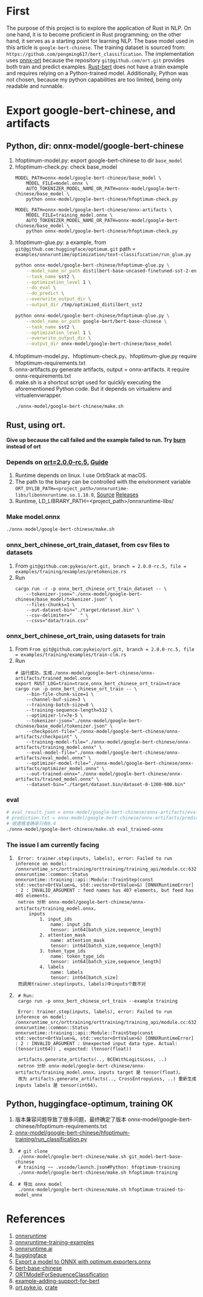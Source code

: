 # First
The purpose of this project is to explore the application of Rust in NLP. On one hand, it is to become proficient in Rust programming; on the other hand, it serves as a starting point for learning NLP. The base model used in this article is `google-bert-chinese`. The training dataset is sourced from: `https://github.com/pengming617/bert_classification`. The implementation uses [onnx-ort](https://crates.io/crates/ort) because the repository `git@github.com/ort.git` provides both train and predict examples. [Rust-bert](https://github.com/guillaume-be/rust-bert) does not have a train example and requires relying on a Python-trained model. Additionally, Python was not chosen, because my python capabilities are too limited, being only readable and runnable.

# Export google-bert-chinese, and artifacts
## Python, dir: onnx-model/google-bert-chinese
1. hfoptimum-model.py: export google-bert-chinese to dir `base_model`
1. hfoptimum-check.py: check base_model
    ```
    MODEL_PATH=onnx-model/google-bert-chinese/base_model \
        MODEL_FILE=model.onnx \
        AUTO_TOKENIZER_MODEL_NAME_OR_PATH=onnx-model/google-bert-chinese/base_model \
        python onnx-model/google-bert-chinese/hfoptimum-check.py

    MODEL_PATH=onnx-model/google-bert-chinese/onnx-artifacts \
        MODEL_FILE=training_model.onnx \
        AUTO_TOKENIZER_MODEL_NAME_OR_PATH=onnx-model/google-bert-chinese/base_model \
        python onnx-model/google-bert-chinese/hfoptimum-check.py
    ```
1. hfoptimum-glue.py: a example, from `git@github.com:huggingface/optimum.git` path = `examples/onnxruntime/optimization/text-classification/run_glue.py`
    ``` bash
    python onnx-model/google-bert-chinese/hfoptimum-glue.py \
        --model_name_or_path distilbert-base-uncased-finetuned-sst-2-english \
        --task_name sst2 \
        --optimization_level 1 \
        --do_eval \
        --do_predict \
        --overwrite_output_dir \
        --output_dir /tmp/optimized_distilbert_sst2

    python onnx-model/google-bert-chinese/hfoptimum-glue.py \
        --model_name_or_path google-bert/bert-base-chinese \
        --task_name sst2 \
        --optimization_level 1 \
        --overwrite_output_dir \
        --output_dir onnx-model/google-bert-chinese/base_model
    ```
1. hfoptimum-model.py、hfoptimum-check.py、hfoptimum-glue.py require hfoptimum-requirements.txt
1. onnx-artifacts.py generate artifacts, output = onnx-artifacts. it require onnx-requirements.txt
1. make.sh is a shortcut script used for quickly executing the aforementioned Python code. But it depends on virtualenv and virtualenvwrapper.
    ```bash
    ./onnx-model/google-bert-chinese/make.sh
    ```
## Rust, using ort.
**Give up because the call failed and the example failed to run. Try [burn](https://github.com/tracel-ai/burn) instead of ort**
### Depends on [ort=2.0.0-rc.5](https://crates.io/crates/ort/2.0.0-rc.5), [Guide](https://ort.pyke.io/)
1. Runtime depends on linux. I use OrbStack at macOS.
1. The path to the binary can be controlled with the environment variable `ORT_DYLIB_PATH=<project_path>/onnxruntime-libs/libonnxruntime.so.1.18.0`, [Source](https://github.com/microsoft/onnxruntime/releases/download/v1.18.0/onnxruntime-training-linux-x64-1.18.0.tgz) [Releases](https://github.com/microsoft/onnxruntime/releases/tag/v1.18.0)
1. Runtime, LD_LIBRARY_PATH=<project_path>/onnxruntime-libs/
### Make model.onnx
```bash
./onnx-model/google-bert-chinese/make.sh
```
### onnx_bert_chinese_ort_train_dataset, from csv files to datasets
1. From `git@github.com:pykeio/ort.git, branch = 2.0.0-rc.5, file = examples/training/examples/pretokenize.rs`
1. Run 
    ```
    cargo run -r -p onnx_bert_chinese_ort_train_dataset -- \
        --tokenizer-json="./onnx-model/google-bert-chinese/base_model/tokenizer.json" \
        --files-chunks=1 \
        --out-dataset-bin="./target/dataset.bin" \
        --csv-delimiter="	" \
        --csvs="data/train.csv"
    ```
### onnx_bert_chinese_ort_train, using datasets for train
1. From `From git@github.com:pykeio/ort.git, branch = 2.0.0-rc.5, file = examples/training/examples/train-clm.rs`
1. Run
    ```
    # 运行成功，生成./onnx-model/google-bert-chinese/onnx-artifacts/trained_model.onnx
    export RUST_LOG=train=trace,onnx_bert_chinese_ort_train=trace
    cargo run -p onnx_bert_chinese_ort_train -- \
        --bin-file-chunk-size=1 \
        --channel-buf-size=3 \
        --training-batch-size=8 \
        --training-sequence-length=512 \
        --optimizer-lr=7e-5 \
        --tokenizer-json="./onnx-model/google-bert-chinese/base_model/tokenizer.json" \
        --checkpoint-file="./onnx-model/google-bert-chinese/onnx-artifacts/checkpoint" \
        --training-model-file="./onnx-model/google-bert-chinese/onnx-artifacts/training_model.onnx" \
        --eval-model-file="./onnx-model/google-bert-chinese/onnx-artifacts/eval_model.onnx" \
        --optimizer-model-file="./onnx-model/google-bert-chinese/onnx-artifacts/optimizer_model.onnx" \
        --out-trained-onnx="./onnx-model/google-bert-chinese/onnx-artifacts/trained_model.onnx" \
        --dataset-bin="./target/dataset.bin/dataset-0-1200-900.bin"
    ```
### eval
```bash
# eval_result.json = onnx-model/google-bert-chinese/onnx-artifacts/eval_results.json
# prediction.txt = onnx-model/google-bert-chinese/onnx-artifacts/prediction.txt
# 很遗憾准确率只有0.4
./onnx-model/google-bert-chinese/make.sh eval_trained-onnx
```

### The issue I am currently facing
1. ```
    Error: trainer.step(inputs, labels), error: Failed to run inference on model: /onnxruntime_src/orttraining/orttraining/training_api/module.cc:632 onnxruntime::common::Status onnxruntime::training::api::Module::TrainStep(const std::vector<OrtValue>&, std::vector<OrtValue>&) [ONNXRuntimeError] : 2 : INVALID_ARGUMENT : feed names has 407 elements, but feed has 405 elements.
    netron 分析 onnx-model/google-bert-chinese/onnx-artifacts/training_model.onnx，
        inputs
            1. input_ids
                name: input_ids
                tensor: int64[batch_size,sequence_length]
            2. attention_mask
                name: attention_mask
                tensor: int64[batch_size,sequence_length]
            3. token_type_ids
                name: token_type_ids
                tensor: int64[batch_size,sequence_length]
            4. labels
                name: labels
                tensor: int64[batch_size]
    而调用trainer.step(inputs, labels)中inputs个数不对
   ```

1. ```
    # Run:
    cargo run -p onnx_bert_chinese_ort_train --example training

    Error: trainer.step(inputs, labels), error: Failed to run inference on model: /onnxruntime_src/orttraining/orttraining/training_api/module.cc:632 onnxruntime::common::Status onnxruntime::training::api::Module::TrainStep(const std::vector<OrtValue>&, std::vector<OrtValue>&) [ONNXRuntimeError] : 2 : INVALID_ARGUMENT : Unexpected input data type. Actual: (tensor(int64)) , expected: (tensor(float))

    artifacts.generate_artifacts(.., BCEWithLogitsLoss, ..)
    netron 分析 onnx-model/google-bert-chinese/onnx-artifacts/training_model.onnx，inputs target 是 tensor(float)。
    改为 artifacts.generate_artifacts(.., CrossEntropyLoss, ..) 重新生成 inputs labels 是 tensor(int64)。
    ```

## Python, huggingface-optimum, training OK
1. 版本兼容问题导致了很多问题，最终确定了版本 onnx-model/google-bert-chinese/hfoptimum-requirements.txt
1. [onnx-model/google-bert-chinese/hfoptimum-training/run_classification.py](https://github.com/huggingface/optimum/blob/main/examples/onnxruntime/training/text-classification/run_classification.py)
1. ```
    # git clone 
    ./onnx-model/google-bert-chinese/make.sh git_model-bert-base-chinese
    # training ~~ .vscode/launch.json#Python: hfoptimum-training
    ./onnx-model/google-bert-chinese/make.sh hfoptimum-training
   ```
1. ```
    # 导出 onnx model
    ./onnx-model/google-bert-chinese/make.sh hfoptimum-trained-to-model_onnx
   ```

# References
1. [onnxruntime](https://github.com/microsoft/onnxruntime)
1. [onnxruntime-training-examples](https://github.com/microsoft/onnxruntime-training-examples)
1. [onnxruntime.ai](https://onnxruntime.ai/)
1. [huggingface](https://huggingface.co/docs/transformers/serialization)
1. [Export a model to ONNX with optimum.exporters.onnx](https://huggingface.co/docs/optimum/main/en/exporters/onnx/usage_guides/export_a_model)
1. [bert-base-chinese](https://huggingface.co/google-bert/bert-base-chinese)
1. [ORTModelForSequenceClassification](https://huggingface.co/docs/optimum/v1.2.1/en/onnxruntime/modeling_ort#optimum.onnxruntime.ORTModelForSequenceClassification)
1. [example-adding-support-for-bert](https://huggingface.co/docs/optimum/main/en/exporters/onnx/usage_guides/contribute#example-adding-support-for-bert)
1. [ort.pyke.io](https://ort.pyke.io/), [crate](https://crates.io/crates/ort)
